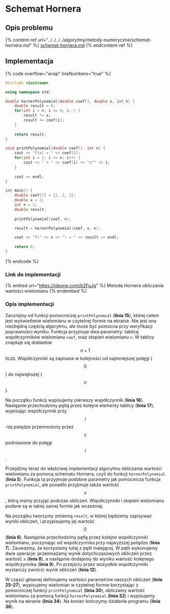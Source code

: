 # Schemat Hornera

## Opis problemu

{% content-ref url="../../../../algorytmy/metody-numeryczne/schemat-hornera.md" %}
[schemat-hornera.md](../../../../algorytmy/metody-numeryczne/schemat-hornera.md)
{% endcontent-ref %}

## Implementacja

{% code overflow="wrap" lineNumbers="true" %}
```cpp
#include <iostream>

using namespace std;

double hornerPolynomial(double coef[], double x, int n) {
    double result = 0;
    for(int i = n; i >= 0; i--) {
        result *= x;
        result += coef[i];
    }
    
    return result;
}

void printPolynomial(double coef[], int n) {
    cout << "f(x) = " << coef[0];
    for(int i = 1; i <= n; i++) {
        cout << " + " << coef[i] << "x^" << i; 
    }
    
    cout << endl;
}

int main() {
    double coef[3] = {1, 2, 3};
    double x = 2;
    int n = 2;
    double result;
    
    printPolynomial(coef, n);

    result = hornerPolynomial(coef, x, n);

    cout << "f(" << x << ") = " << result << endl;
    
    return 0;
}
```
{% endcode %}

### Link do implementacji

{% embed url="https://ideone.com/b2FuJg" %}
Metoda Hornera obliczania wartości wielomianu
{% endembed %}

### Opis implementacji

Zacznijmy od funkcji pomocniczej `printPolynomial` (**linia 15**), której celem jest wyświetlenie wielomianu w czytelnej formie na ekranie. Nie jest ona niezbędną częścią algorytmu, ale może być pomocna przy weryfikacji poprawności wyniku. Funkcja przyjmuje dwa parametry: tablicę współczynników wielomianu `coef`, oraz stopień wielomianu `n`. W tablicy znajduje się dokładnie $$n+1$$ liczb. Współczynniki są zapisane w kolejności od najmniejszej potęgi ($$0$$) do największej ($$n$$).

Na początku funkcji wypisujemy pierwszy współczynnik (**linia 16**). Następnie przechodzimy pętlą przez kolejne elementy tablicy (**linia 17**), wypisując współczynnik przy $$i$$-tej potędze przemnożony przez $$x$$ podniesione do potęgi $$i$$.  

Przejdźmy teraz do właściwej implementacji algorytmu obliczania wartości wielomianu za pomocą schematu Hornera, czyli do funkcji `hornerPolynomial` (**linia 5**). Funkcja ta przyjmuje podobne parametry jak pomocnicza funkcja `printPolynomial`, ale ponadto przyjmuje także wartość $$x$$, którą mamy przyjąć podczas obliczeń. Współczynniki i stopień wielomianu podane są w takiej samej formie jak wcześniej.

Na początku tworzymy zmienną `result`, w której będziemy zapisywać wyniki obliczeń, i przypisujemy jej wartość $$0$$ (**linia 6**). Następnie przechodzimy pętlą przez kolejne współczynniki wielomianu, poczynając od współczynnika przy najwyższej potędze (**linia 7**). Zauważmy, że korzystamy tutaj z pętli malejącej. W pętli wykonujemy dwie operacje: przemnażamy wynik dotychczasowych obliczeń przez wartość `x` (**linia 8**), a następnie dodajemy do wyniku wartość kolejnego współczynnika (**linia 9**). Po przejściu przez wszystkie współczynniki wystarczy zwrócić wynik obliczeń (**linia 12**).

W części głównej definiujemy wartości parametrów naszych obliczeń (**linie 25-27**), wypisujemy wielomian w czytelnej formie korzystając z pomocniczej funkcji `printPolynomial` (**linia 30**), obliczamy wartość wielomianu za pomocą funkcji `hornerPolynomial` (**linia 32**) i wypisujemy wynik na ekranie (**linia 34**). Na koniec kończymy działanie programu (**linia 36**).

